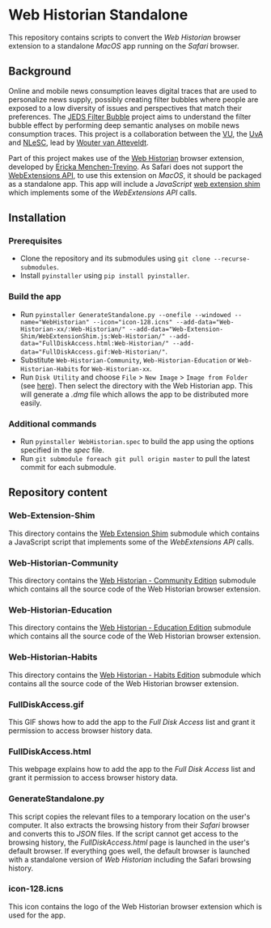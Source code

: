 # Web Historian Standalone

This repository contains scripts to convert the _Web Historian_ browser extension to a standalone _MacOS_ app running on the _Safari_ browser.

## Background

Online and mobile news consumption leaves digital traces that are used to personalize news supply, possibly creating filter bubbles where people are exposed to a low diversity of issues and perspectives that match their preferences. The [JEDS Filter Bubble](http://ccs.amsterdam/projects/jeds/) project aims to understand the filter bubble effect by performing deep semantic analyses on mobile news consumption traces. This project is a collaboration between the [VU](https://www.vu.nl/nl/index.aspx), the [UvA](http://www.uva.nl/) and [NLeSC](https://www.esciencecenter.nl/), lead by [Wouter van Atteveldt](http://vanatteveldt.com/).

Part of this project makes use of the [Web Historian](http://www.webhistorian.org/) browser extension, developed by [Ericka Menchen-Trevino](http://www.ericka.cc/). As Safari does not support the [WebExtensions API](https://developer.mozilla.org/en-US/docs/Mozilla/Add-ons/WebExtensions), to use this extension on _MacOS_, it should be packaged as a standalone app. This app will include a _JavaScript_ [web extension shim](https://github.com/Filter-Bubble/Web-Extension-Shim) which implements some of the _WebExtensions API_ calls.

## Installation

### Prerequisites

- Clone the repository and its submodules using `git clone --recurse-submodules`.
- Install `pyinstaller` using `pip install pyinstaller`.

### Build the app

- Run `pyinstaller GenerateStandalone.py --onefile --windowed --name="WebHistorian" --icon="icon-128.icns" --add-data="Web-Historian-xx/:Web-Historian/" --add-data="Web-Extension-Shim/WebExtensionShim.js:Web-Historian/" --add-data="FullDiskAccess.html:Web-Historian/" --add-data="FullDiskAccess.gif:Web-Historian/"`.
- Substitute `Web-Historian-Community`, `Web-Historian-Education` or `Web-Historian-Habits` for `Web-Historian-xx`.
- Run `Disk Utility` and choose `File` > `New Image` > `Image from Folder` (see [here](https://support.apple.com/en-gb/guide/disk-utility/dskutl11888/mac)). Then select the directory with the Web Historian app. This will generate a _.dmg_ file which allows the app to be distributed more easily.

### Additional commands

- Run `pyinstaller WebHistorian.spec` to build the app using the options specified in the _spec_ file.
- Run `git submodule foreach git pull origin master` to pull the latest commit for each submodule.

## Repository content

### Web-Extension-Shim

This directory contains the [Web Extension Shim](https://github.com/Filter-Bubble/Web-Extension-Shim/) submodule which contains a JavaScript script that implements some of the _WebExtensions API_ calls.

### Web-Historian-Community

This directory contains the [Web Historian - Community Edition](https://github.com/WebHistorian/community/) submodule which contains all the source code of the Web Historian browser extension.

### Web-Historian-Education

This directory contains the [Web Historian - Education Edition](https://github.com/erickaakcire/webhistorian/) submodule which contains all the source code of the Web Historian browser extension.

### Web-Historian-Habits

This directory contains the [Web Historian - Habits Edition](https://github.com/WebHistorian/habits/) submodule which contains all the source code of the Web Historian browser extension.

### FullDiskAccess.gif

This GIF shows how to add the app to the _Full Disk Access_ list and grant it permission to access browser history data.

### FullDiskAccess.html

This webpage explains how to add the app to the _Full Disk Access_ list and grant it permission to access browser history data. 

### GenerateStandalone.py

This script copies the relevant files to a temporary location on the user's computer. It also extracts the browsing history from their _Safari_ browser and converts this to _JSON_ files. If the script cannot get access to the browsing history, the _FullDiskAccess.html_ page is launched in the user's default browser. If everything goes well, the default browser is launched with a standalone version of _Web Historian_ including the Safari browsing history.

### icon-128.icns

This icon contains the logo of the Web Historian browser extension which is used for the app.
